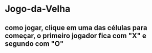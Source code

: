 # Jogo-da-Velha
## como jogar, clique  em uma das células para começar, o primeiro jogador fica com "X" e segundo com "O"
